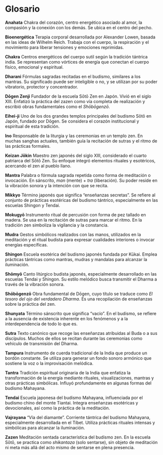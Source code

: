 # Glosario

**Anahata**
Chakra del corazón, centro energético asociado al amor, la compasión y la conexión con los demás. Se ubica en el centro del pecho.

**Bioenergética**
Terapia corporal desarrollada por Alexander Lowen, basada en las ideas de Wilhelm Reich. Trabaja con el cuerpo, la respiración y el movimiento para liberar tensiones y emociones reprimidas.

**Chakra**
Centros energéticos del cuerpo sutil según la tradición tántrica india. Se representan como vórtices de energía que conectan el cuerpo físico, emocional y espiritual.

**Dharani**
Fórmulas sagradas recitadas en el budismo, similares a los mantras. Su significado puede ser inteligible o no, y se utilizan por su poder vibratorio, protector y concentrador.

**Dōgen Zenji**
Fundador de la escuela Sōtō Zen en Japón. Vivió en el siglo XIII. Enfatizó la práctica del zazen como vía completa de realización y escribió obras fundamentales como el *Shōbōgenzō*.

**Eihei-ji**
Uno de los dos grandes templos principales del budismo Sōtō en Japón, fundado por Dōgen. Se considera el corazón institucional y espiritual de esta tradición.

**Ino**
Responsable de la liturgia y las ceremonias en un templo zen. En muchas sanghas actuales, también guía la recitación de sutras y el ritmo de las prácticas formales.

**Keizan Jōkin**
Maestro zen japonés del siglo XIII, considerado el cuarto patriarca del Sōtō Zen. Su enfoque integró elementos rituales y esotéricos, acercando el zen al pueblo llano.

**Mantra**
Palabra o fórmula sagrada repetida como forma de meditación o invocación. En sánscrito, *man* (mente) + *tra* (liberación). Su poder reside en la vibración sonora y la intención con que se recita.

**Mikkyo**
Término japonés que significa “enseñanzas secretas”. Se refiere al conjunto de prácticas esotéricas del budismo tántrico, especialmente en las escuelas Shingon y Tendai.

**Mokugyō**
Instrumento ritual de percusión con forma de pez tallado en madera. Se usa en la recitación de sutras para marcar el ritmo. En la tradición zen simboliza la vigilancia y la constancia.

**Mudra**
Gestos simbólicos realizados con las manos, utilizados en la meditación y el ritual budista para expresar cualidades interiores o invocar energías específicas.

**Shingon**
Escuela esotérica del budismo japonés fundada por Kūkai. Emplea prácticas tántricas como mantras, mudras y mandalas para alcanzar la iluminación.

**Shōmyō**
Canto litúrgico budista japonés, especialmente desarrollado en las escuelas Tendai y Shingon. Su estilo melódico busca transmitir el Dharma a través de la vibración sonora.

**Shōbōgenzō**
Obra fundamental de Dōgen, cuyo título se traduce como *El tesoro del ojo del verdadero Dharma*. Es una recopilación de enseñanzas sobre la práctica del zen.

**Shunyata**
Término sánscrito que significa “vacío”. En el budismo, se refiere a la ausencia de existencia inherente en los fenómenos y a la interdependencia de todo lo que es.

**Sutra**
Texto canónico que recoge las enseñanzas atribuidas al Buda o a sus discípulos. Muchos de ellos se recitan durante las ceremonias como vehículo de transmisión del Dharma.

**Tampura**
Instrumento de cuerda tradicional de la India que produce un bordón constante. Se utiliza para generar un fondo sonoro armónico que sostiene la voz o la improvisación melódica.

**Tantra**
Tradición espiritual originaria de la India que enfatiza la transformación de la energía mediante rituales, visualizaciones, mantras y otras prácticas simbólicas. Influyó profundamente en algunas formas del budismo Mahayana.

**Tendai**
Escuela japonesa del budismo Mahayana, influenciada por el budismo chino del monte Tiantai. Integra enseñanzas esotéricas y devocionales, así como la práctica de la meditación.

**Vajrayana**
“Vía del diamante”. Corriente tántrica del budismo Mahayana, especialmente desarrollada en el Tíbet. Utiliza prácticas rituales intensas y simbólicas para alcanzar la iluminación.

**Zazen**
Meditación sentada característica del budismo zen. En la escuela Sōtō, se practica como *shikantaza* (solo sentarse), sin objeto de meditación ni meta más allá del acto mismo de sentarse en plena presencia.


